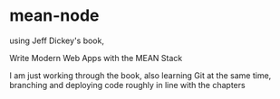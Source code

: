 # mean-node
using Jeff Dickey's book, 

Write Modern Web Apps with the MEAN Stack

I am just working through the book, also learning Git at the same time, branching and deploying code roughly in line with the chapters
